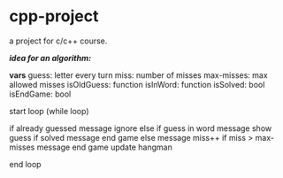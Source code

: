 # cpp-project
a project for c/c++ course.

***idea for an algorithm:***

**vars**
guess: letter every turn
miss: number of misses
max-misses: max allowed misses
isOldGuess: function
isInWord: function
isSolved: bool
isEndGame: bool

start loop (while loop)

if already guessed
    message
    ignore
else
    if guess in word
        message
        show guess
        if solved
            message
            end game
    else
        message
        miss++
        if miss > max-misses
            message
            end game
        update hangman

end loop

